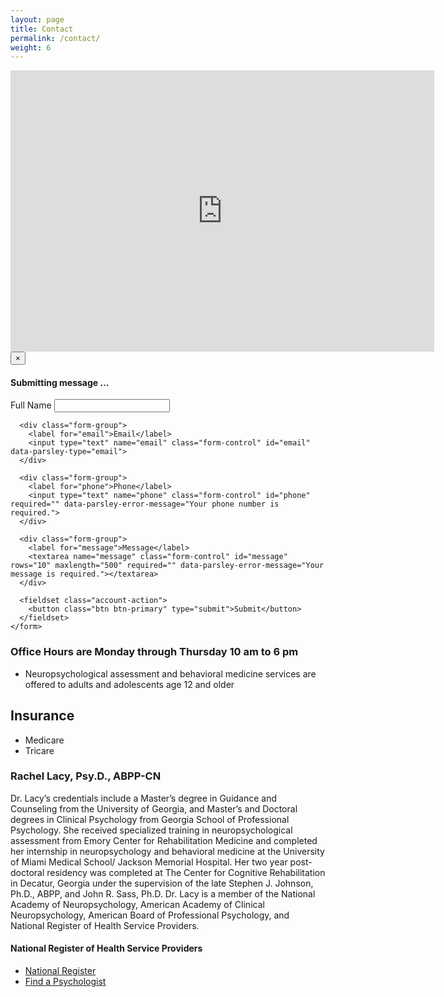 ```yaml
---
layout: page
title: Contact
permalink: /contact/
weight: 6
---
```

<iframe src="https://www.google.com/maps/embed?pb=!1m18!1m12!1m3!1d3306.9897743829265!2d-84.1398910490016!3d34.018473426860886!2m3!1f0!2f0!3f0!3m2!1i1024!2i768!4f13.1!3m3!1m2!1s0x88f598794fa590ab%3A0x15800e05f32491c1!2sRachel+Lacy%2C+Psy.D.%2C+P.C.!5e0!3m2!1sen!2sus!4v1465093154765" width="678" height="450" frameborder="0" style="border:0" allowfullscreen></iframe>

<script src="https://ajax.googleapis.com/ajax/libs/jquery/1.12.4/jquery.min.js"></script>
<script src="https://cdn.jsdelivr.net/parsleyjs/2.6.0/parsley.min.js"></script>
<script src="../js/bootstrap.min.js"></script>

<div class="modal fade" id="submission" tabindex="-1" role="dialog">
  <div class="modal-dialog" role="document">
    <div class="modal-content">
      <div class="modal-header">
        <button type="button" class="close" data-dismiss="modal" aria-label="Close"><span aria-hidden="true">&times;</span></button>
        <h4 class="modal-title">Submitting message &hellip;</h4>
      </div>
      <div class="modal-body">
        <div class="progress">
          <div class="progress-bar" role="progressbar" aria-valuenow="0" aria-valuemax="100">
          </div>
        </div>
        <div id="delivered" class="alert alert-success" role="alert" style="display:none;">
          Message Delivered.
        </div>
        <div id="failed" class="alert alert-danger" role="alert" style="display:none;">
          <p>Message delivery failed.</p>
          <p>Please leave a message with Dr. Lacy's office at 770-722-7827.</p>
        </div>
      </div>
    </div><!-- /.modal-content -->
  </div><!-- /.modal-dialog -->
</div><!-- /.modal -->

<script>
  function failure() {
    $('.progress-bar').attr('aria-valuenow',100);
    $('#failed').fadeIn();
  }

  function success() {
    $('.progress-bar').attr('aria-valuenow',100);
    $('#delivered').fadeIn();
    setInterval(function() {
      $('#submission').modal('hide');
      $('#contact-panel').hide();
    }, 3000);
  }

  $(document).ready(function() {
    $('#contact').parsley();
    $('#contact').submit(function(event) {
      $('#delivered').hide();
      $('#failed').hide();
      $('.progress-bar').attr('aria-valuenow',0)
      $('#submission').modal({keyboard: false,
                              backdrop: false});
      $('.progress-bar').each(function() {
        var $bar = $(this);
        var progress = setInterval(function() {

          var currWidth = parseInt($bar.attr('aria-valuenow'));
          var maxWidth = parseInt($bar.attr('aria-valuemax'));

          //update the progress
          $bar.width(currWidth+'%');
          $bar.attr('aria-valuenow',currWidth+1);

          //clear timer when max is reach
          if (currWidth >= maxWidth){
            clearInterval(progress);
          }
        }, 400);
      });
      $.ajax({
      url: 'https://m9p097qv56.execute-api.us-east-1.amazonaws.com/production/submit',
        method: 'POST',
        data: $('#contact').serialize(),
        dataType: 'json'
      })
      .done(function(data, textStatus, jqXHR) {
        if (jqXHR.responseText='{"code":0,"error":"SUCCESS","message":"messages sent"}') {
          success();
        } else {
          failure();
        }
      })
      .fail(function(data) {
        failure();
      });
      event.preventDefault();
    });
  });
</script>

<div id="contact-panel" class="panel panel-primary">
  <div class="panel-body">
    <form id="contact" method="post">
      <div class="form-group">
        <label for="name">Full Name</label>
        <input type="text" name="name" class="form-control" id="name" required="" data-parsley-error-message="Your name is required.">
      </div>

      <div class="form-group">
        <label for="email">Email</label>
        <input type="text" name="email" class="form-control" id="email" data-parsley-type="email">
      </div>

      <div class="form-group">
        <label for="phone">Phone</label>
        <input type="text" name="phone" class="form-control" id="phone" required="" data-parsley-error-message="Your phone number is required.">
      </div>

      <div class="form-group">
        <label for="message">Message</label>
        <textarea name="message" class="form-control" id="message" rows="10" maxlength="500" required="" data-parsley-error-message="Your message is required."></textarea>
      </div>

      <fieldset class="account-action">
        <button class="btn btn-primary" type="submit">Submit</button>
      </fieldset>
    </form>
  </div>
</div>

### Office Hours are Monday through Thursday 10 am to 6 pm

* Neuropsychological assessment and behavioral medicine services are offered to adults and adolescents age 12 and older

## Insurance
* Medicare
* Tricare

### Rachel Lacy, Psy.D., ABPP-CN

Dr. Lacy’s credentials include a Master’s degree in Guidance and Counseling
from the University of Georgia, and Master’s and Doctoral degrees in
Clinical Psychology from Georgia School of Professional
Psychology. She received specialized training in neuropsychological
assessment from Emory Center for Rehabilitation Medicine and completed
her internship in neuropsychology and behavioral medicine at the
University of Miami Medical School/ Jackson Memorial Hospital. Her two
year post-doctoral residency was completed at The Center for Cognitive
Rehabilitation in Decatur, Georgia under the supervision of the late Stephen
J. Johnson, Ph.D., ABPP, and John R. Sass, Ph.D. Dr. Lacy is a member
of the National Academy of Neuropsychology, American Academy of Clinical Neuropsychology, American Board of Professional Psychology,  and National Register of Health Service Providers.

#### National Register of Health Service Providers
* [National Register](http://www.nationalregister.org)
* [Find a Psychologist](http://www.findapsychologist.org)
